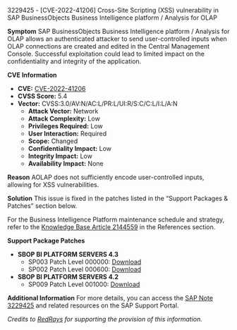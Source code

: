 3229425 - [CVE-2022-41206] Cross-Site Scripting (XSS) vulnerability in SAP BusinessObjects Business Intelligence platform / Analysis for OLAP

**Symptom**
SAP BusinessObjects Business Intelligence platform / Analysis for OLAP allows an authenticated attacker to send user-controlled inputs when OLAP connections are created and edited in the Central Management Console. Successful exploitation could lead to limited impact on the confidentiality and integrity of the application.

**CVE Information**
- **CVE:** [CVE-2022-41206](https://cve.mitre.org/cgi-bin/cvename.cgi?name=CVE-2022-41206)
- **CVSS Score:** 5.4
- **Vector:** CVSS:3.0/AV:N/AC:L/PR:L/UI:R/S:C/C:L/I:L/A:N
  - **Attack Vector:** Network
  - **Attack Complexity:** Low
  - **Privileges Required:** Low
  - **User Interaction:** Required
  - **Scope:** Changed
  - **Confidentiality Impact:** Low
  - **Integrity Impact:** Low
  - **Availability Impact:** None

**Reason**
AOLAP does not sufficiently encode user-controlled inputs, allowing for XSS vulnerabilities.

**Solution**
This issue is fixed in the patches listed in the “Support Packages & Patches” section below.

For the Business Intelligence Platform maintenance schedule and strategy, refer to the [Knowledge Base Article 2144559](https://me.sap.com/notes/2144559) in the References section.

**Support Package Patches**
- **SBOP BI PLATFORM SERVERS 4.3**
  - SP003 Patch Level 000000: [Download](https://me.sap.com/softwarecenter/template/products/_APP=00200682500000001943&_EVENT=DISPHIER&HEADER=Y&FUNCTIONBAR=N&EVENT=TREE&NE=NAVIGATE&ENR=73555000100200006622&V=MAINT)
  - SP002 Patch Level 000600: [Download](https://me.sap.com/softwarecenter/template/products/_APP=00200682500000001943&_EVENT=DISPHIER&HEADER=Y&FUNCTIONBAR=N&EVENT=TREE&NE=NAVIGATE&ENR=73555000100200006622&V=MAINT)
- **SBOP BI PLATFORM SERVERS 4.2**
  - SP009 Patch Level 001000: [Download](https://me.sap.com/softwarecenter/template/products/_APP=00200682500000001943&_EVENT=DISPHIER&HEADER=Y&FUNCTIONBAR=N&EVENT=TREE&NE=NAVIGATE&ENR=73555000100200001041&V=MAINT)

**Additional Information**
For more details, you can access the [SAP Note 3229425](https://me.sap.com/support/notes/3229425) and related resources on the SAP Support Portal.

*Credits to [RedRays](https://redrays.io) for supporting the provision of this information.*
